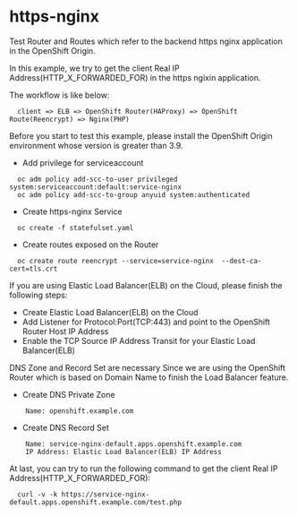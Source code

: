 # https-nginx

Test Router and Routes which refer to the backend https nginx application in the OpenShift Origin.

In this example, we try to get the client Real IP Address(HTTP_X_FORWARDED_FOR) in the https ngixin application.

The workflow is like below:
```
  client => ELB => OpenShift Router(HAProxy) => OpenShift Route(Reencrypt) => Nginx(PHP)
```

Before you start to test this example, please install the OpenShift Origin environment whose version is greater than 3.9.

* Add privilege for serviceaccount
```
  oc adm policy add-scc-to-user privileged system:serviceaccount:default:service-nginx
  oc adm policy add-scc-to-group anyuid system:authenticated
```

* Create https-nginx Service
```
  oc create -f statefulset.yaml
```

* Create routes exposed on the Router
```
  oc create route reencrypt --service=service-nginx  --dest-ca-cert=tls.crt
```

If you are using Elastic Load Balancer(ELB) on the Cloud, please finish the following steps:

* Create Elastic Load Balancer(ELB) on the Cloud
* Add Listener for Protocol:Port(TCP:443) and point to the OpenShift Router Host IP Address
* Enable the TCP Source IP Address Transit for your Elastic Load Balancer(ELB)

DNS Zone and Record Set are necessary Since we are using the OpenShift Router
which is based on Domain Name to finish the Load Balancer feature.
* Create DNS Private Zone
```
    Name: openshift.example.com
```
* Create DNS Record Set
```
    Name: service-nginx-default.apps.openshift.example.com
    IP Address: Elastic Load Balancer(ELB) IP Address
```
At last, you can try to run the following command to get the client Real IP Address(HTTP_X_FORWARDED_FOR):
```
  curl -v -k https://service-nginx-default.apps.openshift.example.com/test.php
```

